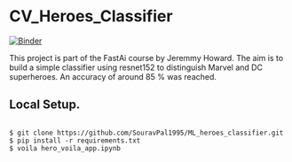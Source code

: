 # CV_Heroes_Classifier
[![Binder](https://mybinder.org/badge_logo.svg)](https://mybinder.org/v2/gh/SouravPal1995/CV_Heroes_Classifier/HEAD?urlpath=voila%2Frender%2Fhero_voila_app.ipynb)

This project is part of the FastAi course by Jeremmy Howard. The aim is to build a simple classifier using resnet152 to distinguish Marvel and DC superheroes. An accuracy of around 85 % was reached. 

## Local Setup.


```console

$ git clone https://github.com/SouravPal1995/ML_heroes_classifier.git
$ pip install -r requirements.txt
$ voila hero_voila_app.ipynb

```

